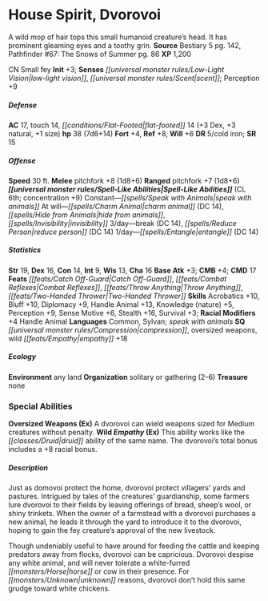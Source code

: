 ﻿---
cssclass: [monsters]
title1: House Spirit, Dvorovoi
desc_short: A wild mop of hair tops this small humanoid creature's head. It has prominent
  gleaming eyes and a toothy grin.
title2: Dvorovoi
CR: 4
sources:
- name: Bestiary 5
  page: 142
  link: http://paizo.com/products/btpy9g9x?Pathfinder-Roleplaying-Game-Bestiary-5
- name: 'Pathfinder #67: The Snows of Summer'
  page: 86
  link: http://paizo.com/products/btpy8ubg?Pathfinder-Adventure-Path-67-The-Snows-of-Summer
XP: 1200
alignment: CN
size: Small
type: fey
initiative:
  bonus: 3
senses:
  low-light vision: true
  scent: true
AC:
  AC: 17
  touch: 14
  flat_footed: 14
  components:
    dex: 3
    natural: 3
    size: 1
HP:
  HP: 38
  long: 7d6+14
saves:
  fort: 4
  ref: 8
  will: 6
DR:
- amount: 5
  weakness: cold iron
SR: 15
speeds:
  base: 30
attacks:
  melee:
  - - text: pitchfork +8 (1d8+6)
      entries:
      - - damage: 1d8+6
      attack: pitchfork
      bonus:
      - 8
  ranged:
  - - text: pitchfork +7 (1d8+6)
      entries:
      - - damage: 1d8+6
      attack: pitchfork
      bonus:
      - 7
spell_like_abilities:
  entries:
  - name: speak with animals
    source: default
    freq: Constant
  - name: charm animal
    source: default
    freq: At will
    DC: 14
  - name: hide from animals
    source: default
    freq: At will
  - name: invisibility
    source: default
    freq: At will
  - name: break
    source: default
    freq: 3/day
    DC: 14
  - name: reduce person
    source: default
    freq: 3/day
    DC: 14
  - name: entangle
    source: default
    freq: 1/day
    DC: 14
  sources:
  - name: default
    CL: 6
    concentration: 9
ability_scores:
  STR: 19
  DEX: 16
  CON: 14
  INT: 9
  WIS: 13
  CHA: 16
BAB: 3
CMB: 4
CMD: 17
feats:
- name: Catch Off-Guard
- name: Combat Reflexes
- name: Throw Anything
- name: Two-Handed Thrower
skills:
  Acrobatics: 10
  Bluff: 10
  Diplomacy: 9
  Handle Animal: 13
  Knowledge (nature): 5
  Perception: 9
  Sense Motive: 6
  Stealth: 16
  Survival: 3
  _racial_mods:
    Handle Animal:
      _: 4
languages:
- Common
- Sylvan
- speak with animals
special_qualities:
- compression
- oversized weapons
- wild empathy +18
ecology:
  environment: any land
  organization: solitary or gathering (2-6)
  treasure_type: none
special_abilities:
  Oversized Weapons (Ex): A dvorovoi can wield weapons sized for Medium creatures
    without penalty.
  Wild Empathy (Ex): This ability works like the druid ability of the same name. The
    dvorovoi's total bonus includes a +8 racial bonus.
desc_long: |-
  Just as domovoi protect the home, dvorovoi protect villagers' yards and pastures. Intrigued by tales of the creatures' guardianship, some farmers lure dvorovoi to their fields by leaving offerings of bread, sheep's wool, or shiny trinkets. When the owner of a farmstead with a dvorovoi purchases a new animal, he leads it through the yard to introduce it to the dvorovoi, hoping to gain the fey creature's approval of the new livestock.

  Though undeniably useful to have around for feeding the cattle and keeping predators away from flocks, dvorovoi can be capricious. Dvorovoi despise any white animal, and will never tolerate a white-furred horse or cow in their presence. For unknown reasons, dvorovoi don't hold this same grudge toward white chickens.

---

# House Spirit, Dvorovoi
A wild mop of hair tops this small humanoid creature’s head. It has prominent gleaming eyes and a toothy grin.
**Source** Bestiary 5 pg. 142, Pathfinder #67: The Snows of Summer pg. 86
**XP** 1,200

CN Small fey
**Init** +3; **Senses** _[[universal monster rules/Low-Light Vision|low-light vision]]_, _[[universal monster rules/Scent|scent]]_; Perception +9

##### Defense

**AC** 17, touch 14, _[[conditions/Flat-Footed|flat-footed]]_ 14 (+3 Dex, +3 natural, +1 size)
**hp** 38 (7d6+14)
**Fort** +4, **Ref** +8, **Will** +6
**DR** 5/cold iron; **SR** 15

##### Offense
**Speed** 30 ft.
**Melee** pitchfork +8 (1d8+6)
**Ranged** pitchfork +7 (1d8+6)
**_[[universal monster rules/Spell-Like Abilities|Spell-Like Abilities]]_** (CL 6th; concentration +9)
Constant—_[[spells/Speak with Animals|speak with animals]]_
 At will—_[[spells/Charm Animal|charm animal]]_ (DC 14), _[[spells/Hide from Animals|hide from animals]]_, _[[spells/Invisibility|invisibility]]_
 3/day—break (DC 14), _[[spells/Reduce Person|reduce person]]_ (DC 14)
 1/day—_[[spells/Entangle|entangle]]_ (DC 14)

##### Statistics
**Str** 19, **Dex** 16, **Con** 14, **Int** 9, **Wis** 13, **Cha** 16
**Base Atk** +3; **CMB** +4; **CMD** 17
**Feats** _[[feats/Catch Off-Guard|Catch Off-Guard]]_, _[[feats/Combat Reflexes|Combat Reflexes]]_, _[[feats/Throw Anything|Throw Anything]]_, _[[feats/Two-Handed Thrower|Two-Handed Thrower]]_
**Skills** Acrobatics +10, Bluff +10, Diplomacy +9, Handle Animal +13, Knowledge (nature) +5, Perception +9, Sense Motive +6, Stealth +16, Survival +3; **Racial Modifiers** +4 Handle Animal
**Languages** Common, Sylvan; _speak with animals_
**SQ** _[[universal monster rules/Compression|compression]]_, oversized weapons, wild _[[feats/Empathy|empathy]]_ +18

##### Ecology

**Environment** any land
**Organization** solitary or gathering (2–6)
**Treasure** none

### Special Abilities

**Oversized Weapons (Ex)** A dvorovoi can wield weapons sized for Medium creatures without penalty.
**Wild _Empathy_ (Ex)** This ability works like the _[[classes/Druid|druid]]_ ability of the same name. The dvorovoi’s total bonus includes a +8 racial bonus.

##### Description

Just as domovoi protect the home, dvorovoi protect villagers’ yards and pastures. Intrigued by tales of the creatures’ guardianship, some farmers lure dvorovoi to their fields by leaving offerings of bread, sheep’s wool, or shiny trinkets. When the owner of a farmstead with a dvorovoi purchases a new animal, he leads it through the yard to introduce it to the dvorovoi, hoping to gain the fey creature’s approval of the new livestock.

Though undeniably useful to have around for feeding the cattle and keeping predators away from flocks, dvorovoi can be capricious. Dvorovoi despise any white animal, and will never tolerate a white-furred _[[monsters/Horse|horse]]_ or cow in their presence. For _[[monsters/Unknown|unknown]]_ reasons, dvorovoi don’t hold this same grudge toward white chickens.